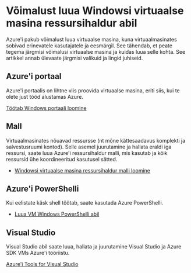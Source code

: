 <properties
    pageTitle="Võimalust luua Windows VM | Microsoft Azure'i"
    description="Loendite loomine Windowsi virtuaalse masina koos ressursihaldur võimalust."
    services="virtual-machines-windows"
    documentationCenter=""
    authors="cynthn"
    manager="timlt"
    editor=""
    tags="azure-resource-manager"/>

<tags
    ms.service="virtual-machines-windows"
    ms.devlang="na"
    ms.topic="article"
    ms.tgt_pltfrm="vm-windows"
    ms.workload="infrastructure-services"
    ms.date="09/27/2016"
    ms.author="cynthn"/>

# <a name="different-ways-to-create-a-windows-virtual-machine-with-resource-manager"></a>Võimalust luua Windowsi virtuaalse masina ressursihaldur abil

Azure'i pakub võimalust luua virtuaalse masina, kuna virtuaalmasinates sobivad erinevatele kasutajatele ja eesmärgil. See tähendab, et peate tegema järgmisi võimalusi virtuaalse masina ja kuidas luua selle kohta. See artikkel annab ülevaate järgmisi valikuid ja lingid juhiseid.

## <a name="azure-portal"></a>Azure'i portaal

Azure'i portaalis on lihtne viis proovida virtuaalse masina, eriti siis, kui te olete just tööd alustamas Azure. 

[Töötab Windows portaali loomine](virtual-machines-windows-hero-tutorial.md)

## <a name="template"></a>Mall

Virtuaalmasinates nõuavad ressursse (nt mõne kättesaadavus komplekti ja salvestusruumi kontod). Selle asemel juurutamine ja hallata eraldi iga ressursi, saate luua Azure'i ressursihaldur malli, mis kasutab ja kõik ressursid ühe koordineeritud kasutusel sätted.

- [Windowsi virtuaalse masina ressursihaldur malli loomine](virtual-machines-windows-ps-template.md)


## <a name="azure-powershell"></a>Azure'i PowerShelli

Kui eelistate käsk shell töötab, saate kasutada Azure PowerShelli.

- [Luua VM Windows PowerShelli abil](virtual-machines-windows-ps-create.md)


## <a name="visual-studio"></a>Visual Studio

Visual Studio abil saate luua, hallata ja juurutamine Visual Studio ja Azure SDK VMs Azure'i tööriistu.

[Azure'i Tools for Visual Studio](https://www.visualstudio.com/features/azure-tools-vs)

